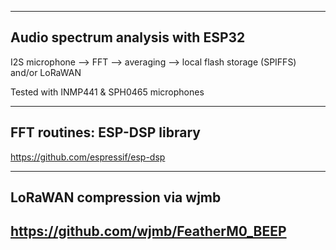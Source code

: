 -----------------------
Audio spectrum analysis with ESP32 
-----------------------
I2S microphone --> FFT --> averaging --> local flash storage (SPIFFS) and/or LoRaWAN

Tested with INMP441 & SPH0465 microphones


-----------------------------
FFT routines: ESP-DSP library 
-----------------------------
https://github.com/espressif/esp-dsp


-----------------------------
LoRaWAN compression via wjmb
------------------------------------
https://github.com/wjmb/FeatherM0_BEEP   
-----------------------------

